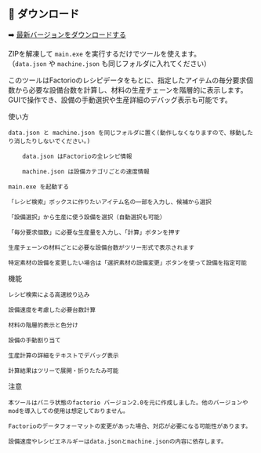 ## 🔽 ダウンロード

➡️ [最新バージョンをダウンロードする](https://github.com/npochamu2002/factorio-calctool/releases/latest)

ZIPを解凍して `main.exe` を実行するだけでツールを使えます。  
（`data.json` や `machine.json` も同じフォルダに入れてください）

このツールはFactorioのレシピデータをもとに、指定したアイテムの毎分要求個数から必要な設備台数を計算し、材料の生産チェーンを階層的に表示します。
GUIで操作でき、設備の手動選択や生産詳細のデバッグ表示も可能です。


使い方

    data.json と machine.json を同じフォルダに置く(動作しなくなりますので、移動したり消したりしないでください。)

        data.json はFactorioの全レシピ情報

        machine.json は設備カテゴリごとの速度情報

    main.exe を起動する

    「レシピ検索」ボックスに作りたいアイテム名の一部を入力し、候補から選択

    「設備選択」から生産に使う設備を選択（自動選択も可能）

    「毎分要求個数」に必要な生産量を入力し、「計算」ボタンを押す

    生産チェーンの材料ごとに必要な設備台数がツリー形式で表示されます

    特定素材の設備を変更したい場合は「選択素材の設備変更」ボタンを使って設備を指定可能


機能


    レシピ検索による高速絞り込み

    設備速度を考慮した必要台数計算

    材料の階層的表示と色分け

    設備の手動割り当て

    生産計算の詳細をテキストでデバッグ表示

    計算結果はツリーで展開・折りたたみ可能

注意

    本ツールはバニラ状態のfactorio バージョン2.0を元に作成しました。他のバージョンやmodを導入しての使用は想定しておりません。

    Factorioのデータフォーマットの変更があった場合、対応が必要になる可能性があります。

    設備速度やレシピエネルギーはdata.jsonとmachine.jsonの内容に依存します。
